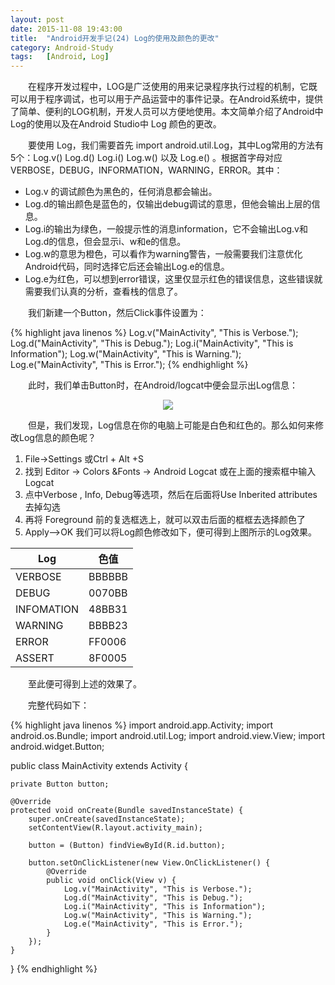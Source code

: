 ```yaml
---
layout: post
date: 2015-11-08 19:43:00
title:  "Android开发手记(24) Log的使用及颜色的更改"
category: Android-Study
tags:   [Android, Log]
---
```


　　在程序开发过程中，LOG是广泛使用的用来记录程序执行过程的机制，它既可以用于程序调试，也可以用于产品运营中的事件记录。在Android系统中，提供了简单、便利的LOG机制，开发人员可以方便地使用。本文简单介绍了Android中Log的使用以及在Android Studio中 Log 颜色的更改。

　　要使用 Log，我们需要首先 import android.util.Log，其中Log常用的方法有5个：Log.v() Log.d() Log.i() Log.w() 以及 Log.e() 。根据首字母对应VERBOSE，DEBUG，INFORMATION，WARNING，ERROR。其中：

- Log.v 的调试颜色为黑色的，任何消息都会输出。
- Log.d的输出颜色是蓝色的，仅输出debug调试的意思，但他会输出上层的信息。
- Log.i的输出为绿色，一般提示性的消息information，它不会输出Log.v和Log.d的信息，但会显示i、w和e的信息。
- Log.w的意思为橙色，可以看作为warning警告，一般需要我们注意优化Android代码，同时选择它后还会输出Log.e的信息。
- Log.e为红色，可以想到error错误，这里仅显示红色的错误信息，这些错误就需要我们认真的分析，查看栈的信息了。

　　我们新建一个Button，然后Click事件设置为：

{% highlight java linenos %}
Log.v("MainActivity", "This is Verbose.");
Log.d("MainActivity", "This is Debug.");
Log.i("MainActivity", "This is Information");
Log.w("MainActivity", "This is Warning.");
Log.e("MainActivity", "This is Error.");
{% endhighlight %}

　　此时，我们单击Button时，在Android/logcat中便会显示出Log信息：

<div style="text-align: center">
<img src="{{ site.url }}/images/201511/2015110801.png"/> 
</div>

　　但是，我们发现，Log信息在你的电脑上可能是白色和红色的。那么如何来修改Log信息的颜色呢？

1. File->Settings 或Ctrl + Alt +S
2. 找到 Editor -> Colors &Fonts -> Android Logcat 或在上面的搜索框中输入Logcat
3. 点中Verbose , Info, Debug等选项，然后在后面将Use Inberited attributes 去掉勾选
4. 再将 Foreground 前的复选框选上，就可以双击后面的框框去选择颜色了
5. Apply–>OK
      我们可以将Log颜色修改如下，便可得到上图所示的Log效果。

| Log | 色值 |
|----------|------|
| VERBOSE | BBBBBB |
| DEBUG | 0070BB |
| INFOMATION | 48BB31 |
| WARNING | BBBB23 |
| ERROR | FF0006 |
| ASSERT | 8F0005 |

　　至此便可得到上述的效果了。

　　完整代码如下：

{% highlight java linenos %}
import android.app.Activity;
import android.os.Bundle;
import android.util.Log;
import android.view.View;
import android.widget.Button;
 
public class MainActivity extends Activity {
 
    private Button button;
 
    @Override
    protected void onCreate(Bundle savedInstanceState) {
        super.onCreate(savedInstanceState);
        setContentView(R.layout.activity_main);
 
        button = (Button) findViewById(R.id.button);
 
        button.setOnClickListener(new View.OnClickListener() {
            @Override
            public void onClick(View v) {
                Log.v("MainActivity", "This is Verbose.");
                Log.d("MainActivity", "This is Debug.");
                Log.i("MainActivity", "This is Information");
                Log.w("MainActivity", "This is Warning.");
                Log.e("MainActivity", "This is Error.");
            }
        });
    }
 
}
{% endhighlight %}
